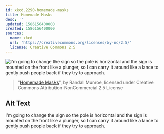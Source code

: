 ```yaml
---
id: xkcd.2290-homemade-masks
title: Homemade Masks
desc: ''
updated: 1586156400000
created: 1586156400000
sources:
  name: xkcd
  url: 'https://creativecommons.org/licenses/by-nc/2.5/'
  license: Creative Commons 2.5
---
```

![I'm going to change the sign so the pole is horizontal and the sign is mounted on the front like a plunger, so I can carry it around like a lance to gently push people back if they try to approach.](https://imgs.xkcd.com/comics/homemade_masks.png)
> "[Homemade Masks](https://xkcd.com/2290/)", by Randall Munroe, licensed under Creative Commons Attribution-NonCommercial 2.5 License

## Alt Text
I'm going to change the sign so the pole is horizontal and the sign is mounted on the front like a plunger, so I can carry it around like a lance to gently push people back if they try to approach.
